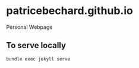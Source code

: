 # patricebechard.github.io

Personal Webpage


## To serve locally

```
bundle exec jekyll serve
```
